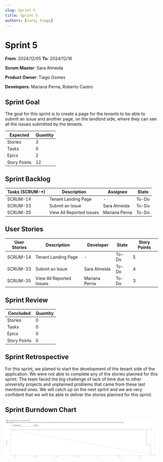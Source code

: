 ```yaml
---
slug: Sprint 5
title: Sprint 5
authors: [sara, tiago]
---
```


# Sprint 5

**From**: 2024/12/05
**To**: 2024/12/16

**Scrum Master**: Sara Almeida

**Product Owner**: Tiago Gomes

**Developers**: Mariana Perna, Roberto Castro

## Sprint Goal

The goal for this sprint is to create a page for the tenants to be able to submit an issue and another page, on the landlord side, where they can see all the issues submitted by the tenants.

| Expected     | Quantity |
| ------------ | -------- |
| Stories      | 3        |
| Tasks        | 0        |
| Epics        | 2        |
| Story Points | 12       |

## Sprint Backlog

| Tasks (SCRUM-\*) | Description                                  | Assignee          | State | 
| ---------------  | --------------------------------------------- | ---------------    | ----- | 
| SCRUM-14         | Tenant Landing Page               | -      | To-Do  |
| SCRUM-33         | Submit an Issue    | Sara Almeida       | To-Do  |
| SCRUM-35         | View All Reported Issues        | Mariana Perna     | To-Do  |

## User Stories

| User Stories  | Description                    | Developer     | State | Story Points |
| --------------| ------------------------------ | ------------- | ----- | ------------ |
| SCRUM-14         | Tenant Landing Page               | -      | To-Do  | 5            |
| SCRUM-33         | Submit an Issue    | Sara Almeida       | To-Do  | 4            |
| SCRUM-35         | View All Reported Issues        | Mariana Perna     | To-Do  | 3            |

## Sprint Review

| Concluded    | Quantity |
| ------------ | -------- |
| Stories      | 0        |
| Tasks        | 0        |
| Epics        | 0        |
| Story Points | 0        |

## Sprint Retrospective

For this sprint, we planed to start the development of the tenant side of the application. We were not able to complete any of the stories planned for this sprint. The team faced the big challenge of lack of time due to other university projects and unplanned problems that came from these last mentioned ones. We will catch up on the next sprint and we are very confident that we will be able to deliver the stories planned for this sprint.

## Sprint Burndown Chart

![Burndown Chart](../../static/img/burndown_chart_sprint_4.png)